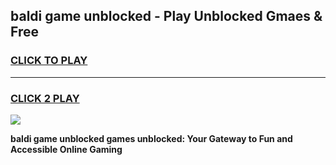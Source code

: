 
## baldi game unblocked - Play Unblocked Gmaes & Free
<h3>
<a href="https://news.freeplayer.one?title=baldi_game_unblocked&ref=16F">CLICK TO PLAY</a></h3>
<hr>

<h3>
<a href="https://news.freeplayer.one?title=baldi_game_unblocked&ref=16F">CLICK 2 PLAY</a>
  
</h3>

<a href="https://news.freeplayer.one?title=baldi_game_unblocked&ref=16F/"><img src="https://clearcache.store/games.png"></a>


**baldi game unblocked games unblocked: Your Gateway to Fun and Accessible Online Gaming**
